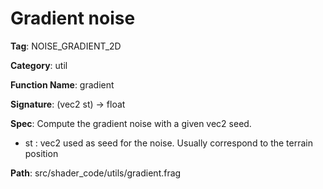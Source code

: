 # Gradient noise

**Tag**: NOISE_GRADIENT_2D

**Category**: util

**Function Name**: gradient

**Signature**: (vec2 st) -> float

**Spec**: Compute the gradient noise with a given vec2 seed.

- st : vec2 used as seed for the noise. Usually correspond to the terrain position



**Path**: src/shader_code/utils/gradient.frag